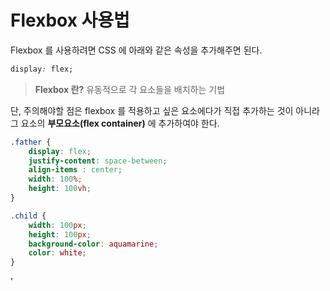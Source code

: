 Flexbox 사용법
===
Flexbox 를 사용하려면 CSS 에 아래와 같은 속성을 추가해주면 된다.

```css
display: flex;
```

> **Flexbox 란?**
> 유동적으로 각 요소들을 배치하는 기법

단, 주의해야할 점은 flexbox 를 적용하고 싶은 요소에다가 직접 추가하는 것이 아니라 그 요소의 **부모요소(flex container)** 에 추가하여야 한다.

```css
.father {
    display: flex;
    justify-content: space-between;
    align-items : center;
    width: 100%;
    height: 100vh;
}

.child {
    width: 100px;
    height: 100px;
    background-color: aquamarine;
    color: white;
}
```
'